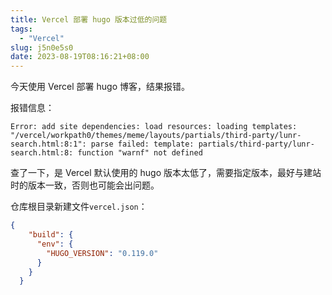 ```yaml
---
title: Vercel 部署 hugo 版本过低的问题
tags:
  - "Vercel"
slug: j5n0e5s0
date: 2023-08-19T08:16:21+08:00
---
```


今天使用 Vercel 部署 hugo 博客，结果报错。

<!--more-->

报错信息：

```
Error: add site dependencies: load resources: loading templates: "/vercel/workpath0/themes/meme/layouts/partials/third-party/lunr-search.html:8:1": parse failed: template: partials/third-party/lunr-search.html:8: function "warnf" not defined
```

查了一下，是 Vercel 默认使用的 hugo 版本太低了，需要指定版本，最好与建站时的版本一致，否则也可能会出问题。

仓库根目录新建文件`vercel.json`：

```json
{
    "build": {
      "env": {
        "HUGO_VERSION": "0.119.0"
      }
    }
  }
```